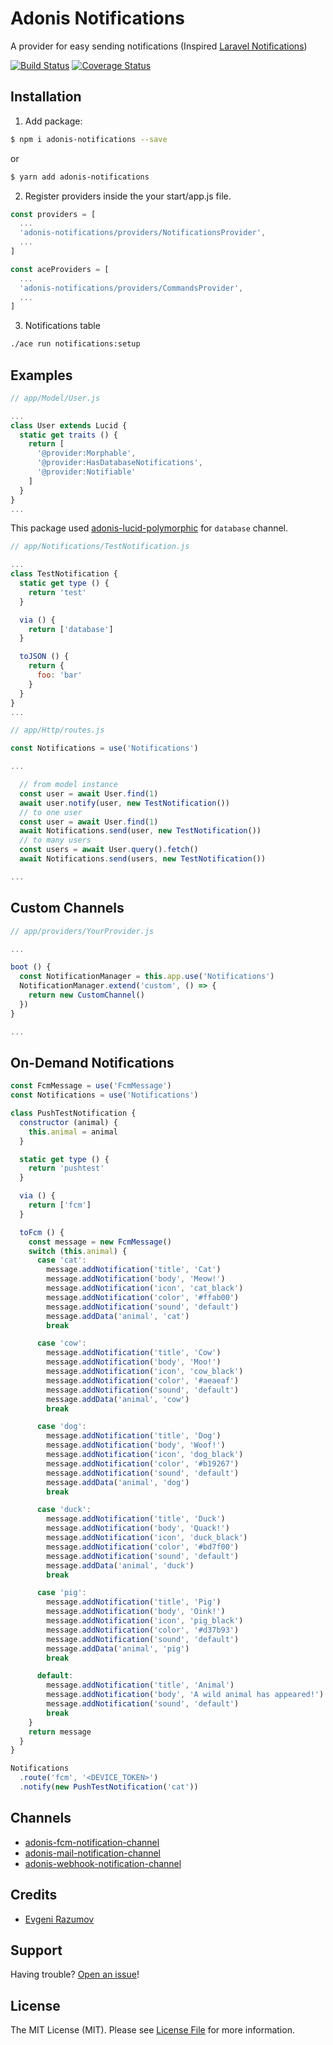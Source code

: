 # Adonis Notifications

A provider for easy sending notifications (Inspired [Laravel Notifications](https://laravel.com/docs/5.7/notifications))

[![Build Status](https://travis-ci.org/enniel/adonis-notifications.svg?branch=master)](https://travis-ci.org/enniel/adonis-notifications)
[![Coverage Status](https://coveralls.io/repos/github/enniel/adonis-notifications/badge.svg?branch=master)](https://coveralls.io/github/enniel/adonis-notifications?branch=master)

## Installation

1. Add package:

```bash
$ npm i adonis-notifications --save
```
or

```bash
$ yarn add adonis-notifications
```

2. Register providers inside the your start/app.js file.

```js
const providers = [
  ...
  'adonis-notifications/providers/NotificationsProvider',
  ...
]
```

```js
const aceProviders = [
  ...
  'adonis-notifications/providers/CommandsProvider',
  ...
]
```

3. Notifications table

```sh
./ace run notifications:setup
```

## Examples

```js
// app/Model/User.js

...
class User extends Lucid {
  static get traits () {
    return [
      '@provider:Morphable',
      '@provider:HasDatabaseNotifications',
      '@provider:Notifiable'
    ]
  }
}
...
```

This package used [adonis-lucid-polymorphic](https://github.com/enniel/adonis-lucid-polymorphic) for `database` channel.

```js
// app/Notifications/TestNotification.js

...
class TestNotification {
  static get type () {
    return 'test'
  }

  via () {
    return ['database']
  }

  toJSON () {
    return {
      foo: 'bar'
    }
  }
}
...

```

```js
// app/Http/routes.js

const Notifications = use('Notifications')

...

  // from model instance
  const user = await User.find(1)
  await user.notify(user, new TestNotification())
  // to one user
  const user = await User.find(1)
  await Notifications.send(user, new TestNotification())
  // to many users
  const users = await User.query().fetch()
  await Notifications.send(users, new TestNotification())

...

```

## Custom Channels

```js
// app/providers/YourProvider.js

...

boot () {
  const NotificationManager = this.app.use('Notifications')
  NotificationManager.extend('custom', () => {
    return new CustomChannel()
  })
}

...
```

## On-Demand Notifications

```js
const FcmMessage = use('FcmMessage')
const Notifications = use('Notifications')

class PushTestNotification {
  constructor (animal) {
    this.animal = animal
  }

  static get type () {
    return 'pushtest'
  }

  via () {
    return ['fcm']
  }

  toFcm () {
    const message = new FcmMessage()
    switch (this.animal) {
      case 'cat':
        message.addNotification('title', 'Cat')
        message.addNotification('body', 'Meow!')
        message.addNotification('icon', 'cat_black')
        message.addNotification('color', '#ffab00')
        message.addNotification('sound', 'default')
        message.addData('animal', 'cat')
        break

      case 'cow':
        message.addNotification('title', 'Cow')
        message.addNotification('body', 'Moo!')
        message.addNotification('icon', 'cow_black')
        message.addNotification('color', '#aeaeaf')
        message.addNotification('sound', 'default')
        message.addData('animal', 'cow')
        break

      case 'dog':
        message.addNotification('title', 'Dog')
        message.addNotification('body', 'Woof!')
        message.addNotification('icon', 'dog_black')
        message.addNotification('color', '#b19267')
        message.addNotification('sound', 'default')
        message.addData('animal', 'dog')
        break

      case 'duck':
        message.addNotification('title', 'Duck')
        message.addNotification('body', 'Quack!')
        message.addNotification('icon', 'duck_black')
        message.addNotification('color', '#bd7f00')
        message.addNotification('sound', 'default')
        message.addData('animal', 'duck')
        break

      case 'pig':
        message.addNotification('title', 'Pig')
        message.addNotification('body', 'Oink!')
        message.addNotification('icon', 'pig_black')
        message.addNotification('color', '#d37b93')
        message.addNotification('sound', 'default')
        message.addData('animal', 'pig')
        break

      default:
        message.addNotification('title', 'Animal')
        message.addNotification('body', 'A wild animal has appeared!')
        message.addNotification('sound', 'default')
        break
    }
    return message
  }
}

Notifications
  .route('fcm', '<DEVICE_TOKEN>')
  .notify(new PushTestNotification('cat'))
```

## Channels

- [adonis-fcm-notification-channel](https://github.com/enniel/adonis-fcm-notification-channel)
- [adonis-mail-notification-channel](https://github.com/enniel/adonis-mail-notification-channel)
- [adonis-webhook-notification-channel](https://github.com/enniel/adonis-webhook-notification-channel)

## Credits

- [Evgeni Razumov](https://github.com/enniel)

## Support

Having trouble? [Open an issue](https://github.com/enniel/adonis-notifications/issues/new)!

## License

The MIT License (MIT). Please see [License File](LICENSE.md) for more information.
